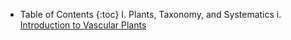 * Table of Contents
{:toc}
I. Plants, Taxonomy, and Systematics
  i. [Introduction to Vascular Plants](/intro-vascular-plants.md)

